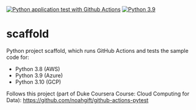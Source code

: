 [![Python application test with Github Actions](https://github.com/temfugit/scaffold/actions/workflows/main.yml/badge.svg)](https://github.com/temfugit/scaffold/actions/workflows/main.yml)
[![Python 3.9](https://github.com/temfugit/scaffold/actions/workflows/azure.yml/badge.svg)](https://github.com/temfugit/scaffold/actions/workflows/azure.yml)

# scaffold
Python project scaffold, which runs GitHub Actions and tests the sample code for:
- Python 3.8 (AWS)
- Python 3.9 (Azure)
- Python 3.10 (GCP)
 
Follows this project (part of Duke Coursera Course: Cloud Computing for Data): https://github.com/noahgift/github-actions-pytest

